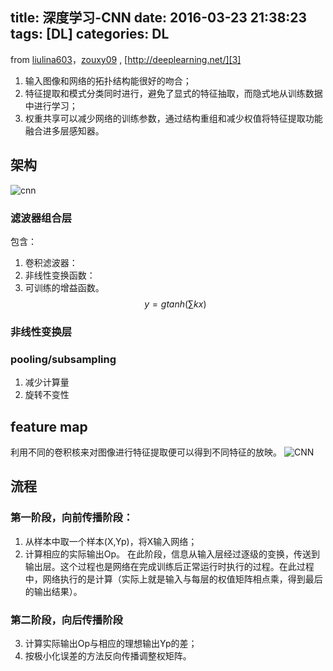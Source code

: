 title: 深度学习-CNN
date: 2016-03-23 21:38:23
tags: [DL]
categories: DL
---

from [liulina603][1]，[zouxy09][2] , [http://deeplearning.net/][3]

 1. 输入图像和网络的拓扑结构能很好的吻合；
 2. 特征提取和模式分类同时进行，避免了显式的特征抽取，而隐式地从训练数据中进行学习；
 3. 权重共享可以减少网络的训练参数，通过结构重组和减少权值将特征提取功能融合进多层感知器。

## 架构

![cnn][4]
### 滤波器组合层
包含：
1. 卷积滤波器：
2. 非线性变换函数：
3. 可训练的增益函数。
$$y=gtanh(\sum{k x})$$

### 非线性变换层

### pooling/subsampling
1. 减少计算量
2. 旋转不变性 



## feature map
利用不同的卷积核来对图像进行特征提取便可以得到不同特征的放映。
![CNN][5]




## 流程
### 第一阶段，向前传播阶段：
1. 从样本中取一个样本(X,Yp)，将X输入网络；
2. 计算相应的实际输出Op。
在此阶段，信息从输入层经过逐级的变换，传送到输出层。这个过程也是网络在完成训练后正常运行时执行的过程。在此过程中，网络执行的是计算（实际上就是输入与每层的权值矩阵相点乘，得到最后的输出结果）。

### 第二阶段，向后传播阶段
3. 计算实际输出Op与相应的理想输出Yp的差；
4. 按极小化误差的方法反向传播调整权矩阵。
﻿﻿


  [1]: http://blog.csdn.net/liulina603/article/details/44915905
  [2]: http://blog.csdn.net/zouxy09/article/details/8781543
  [3]: http://deeplearning.net/tutorial/lenet.html#the-convolution-operator
  [4]: http://7xlbd9.com1.z0.glb.clouddn.com/hsh_blog_mylenet.png
  [5]: http://7xlbd9.com1.z0.glb.clouddn.com/hsh_blog_cnn_explained.png
